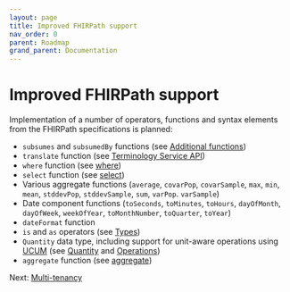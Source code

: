 ```yaml
---
layout: page
title: Improved FHIRPath support
nav_order: 0
parent: Roadmap
grand_parent: Documentation
---
```


# Improved FHIRPath support

Implementation of a number of operators, functions and syntax elements from the
FHIRPath specifications is planned:

- `subsumes` and `subsumedBy` functions (see
  [Additional functions](https://hl7.org/fhir/R4/fhirpath.html#functions))
- `translate` function (see
  [Terminology Service API](https://hl7.org/fhir/fhirpath.html#txapi))
- `where` function (see
  [where](https://hl7.org/fhirpath/2018Sep/index.html#wherecriteria-expression-collection))
- `select` function (see
  [select](https://hl7.org/fhirpath/2018Sep/index.html#selectprojection-expression-collection))
- Various aggregate functions (`average`, `covarPop`, `covarSample`, `max`,
  `min`, `mean`, `stddevPop`, `stddevSample`, `sum`, `varPop`. `varSample`)
- Date component functions (`toSeconds`, `toMinutes`, `toHours`, `dayOfMonth`,
  `dayOfWeek`, `weekOfYear`, `toMonthNumber`, `toQuarter`, `toYear`)
- `dateFormat` function
- `is` and `as` operators (see
  [Types](https://hl7.org/fhirpath/2018Sep/index.html#types))
- `Quantity` data type, including support for unit-aware operations using
  [UCUM](https://unitsofmeasure.org) (see
  [Quantity](https://hl7.org/fhirpath/2018Sep/index.html#types) and
  [Operations](https://hl7.org/fhirpath/2018Sep/index.html#operations))
- `aggregate` function (see
  [aggregate](https://hl7.org/fhirpath/2018Sep/index.html#aggregateaggregator-expression-init-value-value))

Next: [Multi-tenancy](./multi-tenancy.html)

